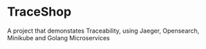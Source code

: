 # TraceShop
A project that demonstates Traceability, using Jaeger, Opensearch, Minikube and Golang Microservices
